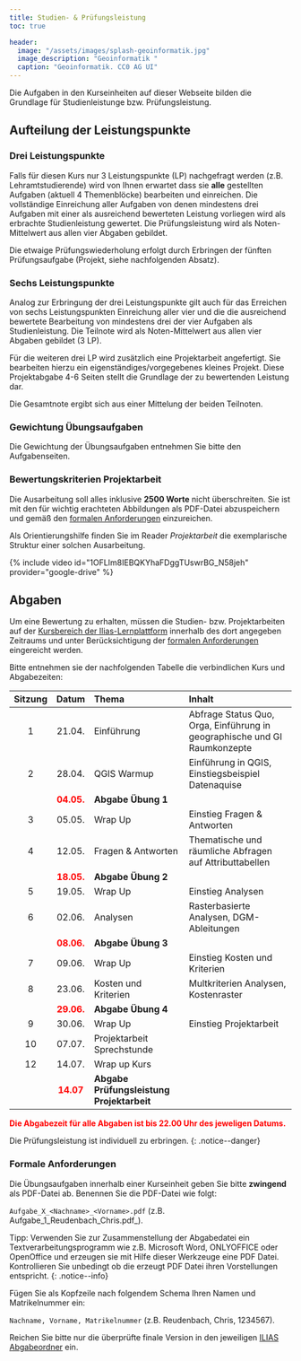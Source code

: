 ```yaml
---
title: Studien- & Prüfungsleistung
toc: true

header:
  image: "/assets/images/splash-geoinformatik.jpg"
  image_description: "Geoinformatik "
  caption: "Geoinformatik. CC0 AG UI"
---
```


Die Aufgaben in den Kurseinheiten auf dieser Webseite bilden die Grundlage für Studienleistunge bzw. Prüfungsleistung. 

## Aufteilung der Leistungspunkte

### Drei Leistungspunkte

Falls für diesen Kurs nur 3 Leistungspunkte (LP) nachgefragt werden (z.B. Lehramtstudierende)  wird von Ihnen erwartet dass sie **alle** gestellten Aufgaben (aktuell 4 Themenblöcke) bearbeiten und einreichen. Die vollständige Einreichung aller Aufgaben von denen mindestens drei Aufgaben mit einer als ausreichend bewerteten Leistung vorliegen wird als erbrachte Studienleistung gewertet. Die Prüfungsleistung wird als Noten-Mittelwert aus allen vier  Abgaben gebildet. 

Die etwaige Prüfungswiederholung erfolgt durch Erbringen der fünften Prüfungsaufgabe (Projekt, siehe nachfolgenden Absatz).

### Sechs Leistungspunkte

Analog zur Erbringung der drei Leistungspunkte gilt auch für das Erreichen von sechs Leistungspunkten Einreichung aller vier und die die ausreichend bewertete Bearbeitung von mindestens drei der vier Aufgaben als Studienleistung. Die Teilnote wird als Noten-Mittelwert aus allen vier  Abgaben gebildet (3 LP). 

Für die weiteren drei LP wird zusätzlich eine Projektarbeit angefertigt. Sie bearbeiten hierzu ein eigenständiges/vorgegebenes kleines Projekt. Diese Projektabgabe 4-6 Seiten stellt die Grundlage der zu bewertenden Leistung dar. 

Die Gesamtnote ergibt sich aus einer Mittelung der beiden Teilnoten.

### Gewichtung Übungsaufgaben
Die Gewichtung der Übungsaufgaben entnehmen Sie bitte den Aufgabenseiten. 

### Bewertungskriterien Projektarbeit

Die Ausarbeitung soll alles inklusive **2500 Worte** nicht überschreiten. Sie ist mit den für wichtig erachteten Abbildungen als PDF-Datei abzuspeichern und gemäß den [formalen Anforderungen](#formale-anforderungen) einzureichen.

Als Orientierungshilfe finden Sie im Reader *Projektarbeit* die exemplarische Struktur einer solchen Ausarbeitung.

{% include video id="1OFLIm8IEBQKYhaFDggTUswrBG_N58jeh" provider="google-drive" %}

## Abgaben

Um eine Bewertung zu erhalten, müssen die Studien- bzw. Projektarbeiten auf der [Kursbereich der Ilias-Lernplattform](https://ilias.uni-marburg.de/goto.php?target=crs_2820095&client_id=UNIMR) innerhalb des dort angegeben Zeitraums und unter Berücksichtigung der [formalen Anforderungen](#formale-anforderungen) eingereicht werden.

Bitte entnehmen sie der nachfolgenden Tabelle die verbindlichen Kurs und Abgabezeiten:

| Sitzung | Datum | Thema | Inhalt |
|:-------:|:--------:|:---------|:---------|
| 1 | 21.04.  | Einführung | Abfrage Status Quo, Orga, Einführung in geographische und GI Raumkonzepte |
| 2 | 28.04.  | QGIS Warmup |  Einführung in QGIS, Einstiegsbeispiel Datenaquise  |
| | <span  algin = "center" style="color:red"> **04.05.**</span> |  **Abgabe Übung 1**  |
| 3 | 05.05.  | Wrap Up | Einstieg Fragen & Antworten|
| 4 | 12.05.  | Fragen & Antworten |  Thematische und räumliche Abfragen auf Attributtabellen |
| | <span  algin = "center" style="color:red"> **18.05.** </span> | **Abgabe Übung 2**  |
| 5 | 19.05.  | Wrap Up | Einstieg Analysen|
| 6 | 02.06.  | Analysen | Rasterbasierte Analysen, DGM-Ableitungen  |
| | <span  algin = "center" style="color:red"> **08.06.**</span>  | **Abgabe Übung 3**  |
| 7 | 09.06.  | Wrap Up | Einstieg Kosten und Kriterien|
| 8 | 23.06.  | Kosten und Kriterien | Multkriterien Analysen, Kostenraster  |
| |<span  algin = "center" style="color:red"> **29.06.** </span> | **Abgabe Übung 4**  |
| 9 | 30.06.  | Wrap Up | Einstieg Projektarbeit|
| 10 |07.07.| Projektarbeit Sprechstunde |   |
| 12 |14.07.| Wrap up Kurs |   |
| |<span style="color:red">**14.07** </span> |   **Abgabe Prüfungsleistung Projektarbeit**   |

<span style="color:red">**Die Abgabezeit für alle Abgaben ist bis 22.00 Uhr des jeweligen Datums.** </span>

Die Prüfungsleistung ist individuell zu erbringen.
{: .notice--danger}


### <a name="formale-anforderungen"></a>Formale Anforderungen
Die Übungsaufgaben innerhalb einer Kurseinheit geben Sie bitte **zwingend** als PDF-Datei ab. Benennen Sie die PDF-Datei wie folgt:

```Aufgabe_X_<Nachname>_<Vorname>.pdf``` (z.B. Aufgabe_1\_Reudenbach\_Chris.pdf_).

Tipp: Verwenden Sie zur Zusammenstellung der Abgabedatei ein Textverarbeitungsprogramm wie z.B. Microsoft Word, ONLYOFFICE oder OpenOffice und erzeugen sie mit Hilfe dieser Werkzeuge eine PDF Datei. Kontrollieren Sie unbedingt ob die erzeugt PDF Datei ihren Vorstellungen entspricht.
{: .notice--info}

Fügen Sie als Kopfzeile nach folgendem Schema Ihren Namen und Matrikelnummer ein:

```Nachname, Vorname, Matrikelnummer``` (z.B. Reudenbach, Chris,  1234567).

Reichen Sie bitte nur die überprüfte finale Version in den jeweiligen [ILIAS Abgabeordner](https://ilias.uni-marburg.de/ilias.php?baseClass=ilExerciseHandlerGUI&ref_id=2826822&cmd=showOverview) ein. 

